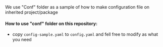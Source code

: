 We use "Conf" folder as a sample of how to make configuration file on inherited project/package

#### How to use "conf" folder on this repository:

- copy `config-sample.yaml` to `config.yaml` and fell free to modify as what you need

